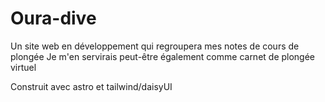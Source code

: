 # Oura-dive

Un site web en développement qui regroupera mes notes de cours de plongée
Je m'en servirais peut-être également comme carnet de plongée virtuel

Construit avec astro et tailwind/daisyUI
